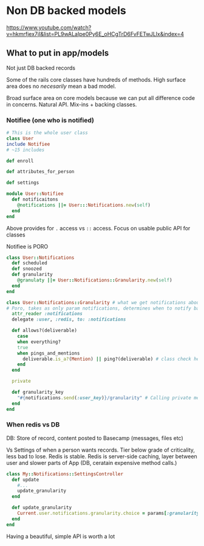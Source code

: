 # Non DB backed models

https://www.youtube.com/watch?v=hkmrfjex7jI&list=PL9wALaIpe0Py6E_oHCgTrD6FvFETwJLlx&index=4

## What to put in app/models

Not just DB backed records

Some of the rails core classes have hundreds of methods. High surface area does no *necesarily* mean a bad model.

Broad surface area on core models because we can put all difference code in concerns. Natural API. Mix-ins + backing classes.

### Notifiee (one who is notified)

```ruby
# This is the whole user class
class User
include Notifiee
# ~15 includes

def enroll

def attributes_for_person

def settings
```

```ruby
module User::Notifiee
  def notificaitons
    @notifications ||= User:::Notifications.new(self)
  end
end

```

Above provides for `.` access vs `::` access. Focus on usable public API for classes

Notifiee is PORO

```ruby
class User::Notifications
  def scheduled
  def snoozed
  def granularity
    @granulaty ||= User::Notifications::Granularity.new(self)
  end
end
```

```ruby
class User::Notifications::Granularity # what we get notifications about(i.e. everything, certain channels, @'s)
# Poro, takes as only param notifications, determines when to notify based on possible notifications
  attr_reader :notifications
  delegate :user, :redis, to: :notifications

  def allows?(deliverable)
    case
    when everything?
    true
    when pings_and_mentions
      deliverable.is_a?(Mention) || ping?(deliverable) # class check here. "Bad" from traditional OOP. May not be worth teasing an abstraction.
    end
  end

  private

  def granularity_key
    "#{notifications.send(:user_key)}/granularity" # Calling private method from notification. In same domain better than alternative of exposing granularity_key in notifications. (would imply should be available at say the controller level).
  end
end
```

### When redis vs DB

DB: Store of record, content posted to Basecamp (messages, files etc)

Vs Settings of when a person wants records. Tier below grade of criticality, less bad to lose. Redis is stable.
Redis is server-side caching, layer between user and slower parts of App (DB, ceratain expensive method calls.)

```ruby
class My::Notifications::SettingsController
  def update
    #...
    update_granularity
  end

  def update_granularity
    Current.user.notifications.granularity.choice = params[:granularity]
  end
end
```

Having a beautiful, simple API is worth a lot

